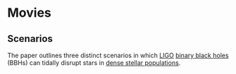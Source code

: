 # Movies

## Scenarios

The paper outlines three distinct scenarios in which [LIGO](https://en.wikipedia.org/wiki/LIGO) [binary black holes](https://en.wikipedia.org/wiki/Binary_black_hole) (BBHs) can tidally disrupt stars in [dense stellar populations](https://arxiv.org/abs/astro-ph/0601232). 
